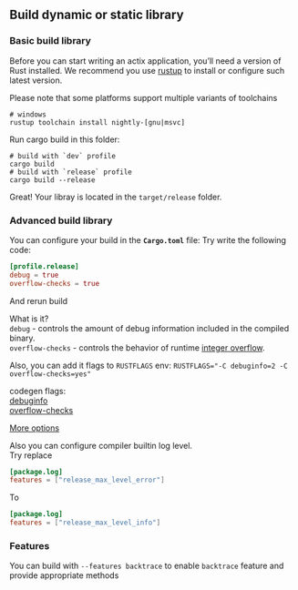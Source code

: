 ## Build dynamic or static library

### Basic build library

Before you can start writing an actix application, you’ll need a version of Rust installed.
We recommend you use [rustup](https://rustup.rs/) to install or configure such latest version.

Please note that some platforms support multiple variants of toolchains

```shell
# windows
rustup toolchain install nightly-[gnu|msvc]
```

Run cargo build in this folder:

```shell
# build with `dev` profile
cargo build 
# build with `release` profile
cargo build --release
```

Great! Your libray is located in the `target/release` folder.

### Advanced build library

You can configure your build in the __`Cargo.toml`__ file:
Try write the following code:

```toml
[profile.release]
debug = true
overflow-checks = true
```

And rerun build

What is it?\
`debug` - controls the amount of debug information included in the compiled binary.\
`overflow-checks` - controls the behavior of
runtime [integer overflow](https://doc.rust-lang.org/reference/expressions/operator-expr.html#overflow).

Also, you can add it flags to `RUSTFLAGS` env: `RUSTFLAGS="-C debuginfo=2 -C overflow-checks=yes"`

codegen flags:\
[debuginfo](https://doc.rust-lang.org/rustc/codegen-options/index.html#debuginfo)\
[overflow-checks](https://doc.rust-lang.org/rustc/codegen-options/index.html#overflow-checks)

[More options](https://doc.rust-lang.org/cargo/reference/profiles.html)

Also you can configure compiler builtin log level.\
Try replace

```toml
[package.log]
features = ["release_max_level_error"]
```

To

```toml
[package.log]
features = ["release_max_level_info"]
```

### Features
You can build with `--features backtrace` to enable `backtrace` feature and provide appropriate methods